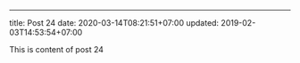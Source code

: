 ---
title: Post 24
date: 2020-03-14T08:21:51+07:00
updated: 2019-02-03T14:53:54+07:00

This is content of post 24